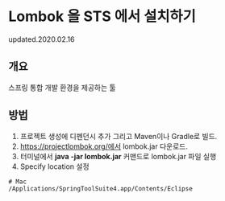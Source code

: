 # Lombok 을 STS 에서 설치하기
updated.2020.02.16

## 개요
스프링 통합 개발 환경을 제공하는 툴

## 방법
1. 프로젝트 생성에 디펜던시 추가 그리고 Maven이나 Gradle로 빌드.
2. https://projectlombok.org/에서 lombok.jar 다운로드.
3. 터미널에서 **java -jar lombok.jar** 커맨드로 lombok.jar 파일 실행
4. Specify location 설정
```
# Mac
/Applications/SpringToolSuite4.app/Contents/Eclipse
```